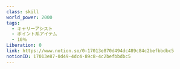 ```yaml
---
class: skill
world_power: 2000
tags:
  - キャリーアシスト
  - ポイント系アイテム
  - 10％
Liberation: 0
link: https://www.notion.so/0-17013e870d494dc489c84c2befbbdbc5
notionID: 17013e87-0d49-4dc4-89c8-4c2befbbdbc5
---
```

